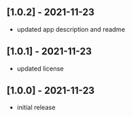 ## [1.0.2] - 2021-11-23

* updated app description and readme

## [1.0.1] - 2021-11-23

* updated license
## [1.0.0] - 2021-11-23

* initial release
